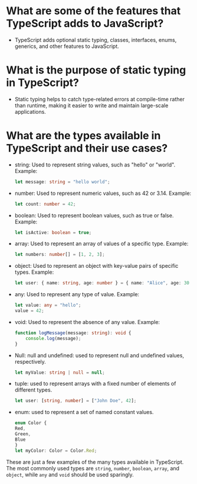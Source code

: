 # **What are some of the features that TypeScript adds to JavaScript?**

- TypeScript adds optional static typing, classes, interfaces, enums, generics, and other features to JavaScript.

# **What is the purpose of static typing in TypeScript?**

- Static typing helps to catch type-related errors at compile-time rather than runtime, making it easier to write and maintain large-scale applications.

# **What are the types available in TypeScript and their use cases?**

- string:
    Used to represent string values, such as "hello" or "world".
    Example: 
    ```typescript
    let message: string = "hello world";
    ```

- number:
    Used to represent numeric values, such as 42 or 3.14.
    Example: 
    ```typescript
    let count: number = 42;
    ```

- boolean:
    Used to represent boolean values, such as true or false.
    Example: 
    ```typescript
    let isActive: boolean = true;
    ```

- array:
    Used to represent an array of values of a specific type.
    Example: 
    ```typescript
    let numbers: number[] = [1, 2, 3];
    ```

- object:
    Used to represent an object with key-value pairs of specific types.
    Example: 
    ```typescript
    let user: { name: string, age: number } = { name: "Alice", age: 30 };
    ```

- any:
    Used to represent any type of value.
    Example: 
    ```typescript
    let value: any = "hello";
    value = 42;
    ```

- void:
    Used to represent the absence of any value.
    Example: 
    ```typescript
    function logMessage(message: string): void {
        console.log(message);
    }
    ```

- Null:
  null and undefined: used to represent null and undefined values, respectively.
  ```typescript
  let myValue: string | null = null;
  ```

- tuple: used to represent arrays with a fixed number of elements of different types.
    ```typescript
    let user: [string, number] = ["John Doe", 42];
    ```
- enum: used to represent a set of named constant values.
    ```typescript
    enum Color {
    Red,
    Green,
    Blue
    }
    let myColor: Color = Color.Red;
    ```
These are just a few examples of the many types available in TypeScript. The most commonly used types are `string`, `number`, `boolean`, `array`, and `object`, while `any` and `void` should be used sparingly.

